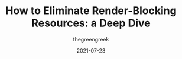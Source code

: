 ---
author: thegreengreek
date: 2021-07-23
permalink: false
tags:
  - performance
  - rendering
target_url: https://sia.codes/posts/render-blocking-resources/
title: "How to Eliminate Render-Blocking Resources: a Deep Dive"
---